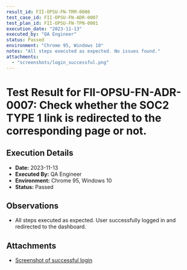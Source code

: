 ```yaml
---
result_id: FII-OPSU-FN-TRM-0008
test_case_id: FII-OPSU-FN-ADR-0007
test_plan_id: FII-OPSU-FN-TPN-0001
execution_date: "2023-11-13"
executed_by: "QA Engineer"
status: Passed
environment: "Chrome 95, Windows 10"
notes: "All steps executed as expected. No issues found."
attachments:
  - "screenshots/login_successful.png"
---
```


# Test Result for FII-OPSU-FN-ADR-0007: Check whether the SOC2 TYPE 1 link is redirected to the corresponding page or not.

## Execution Details

- **Date:** 2023-11-13
- **Executed By:** QA Engineer
- **Environment:** Chrome 95, Windows 10
- **Status:** Passed

## Observations

- All steps executed as expected. User successfully logged in and redirected to the dashboard.

## Attachments

- [Screenshot of successful login](../attachments/screenshots/login_successful.png)
